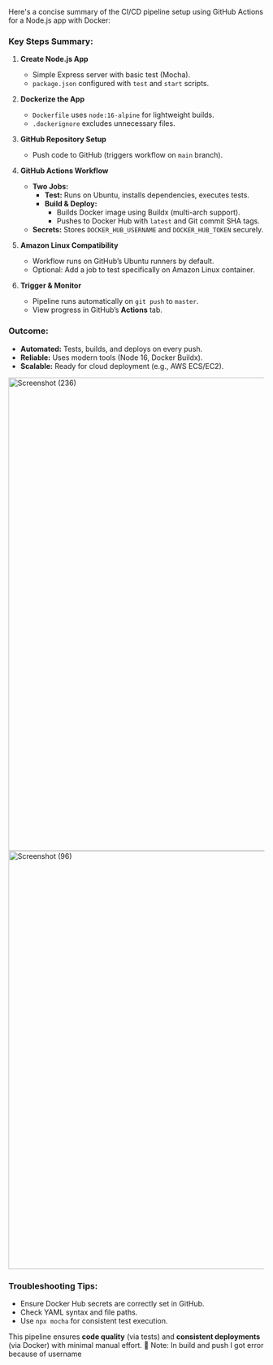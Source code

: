 Here's a concise summary of the CI/CD pipeline setup using GitHub Actions for a Node.js app with Docker:

### **Key Steps Summary:**
1. **Create Node.js App**  
   - Simple Express server with basic test (Mocha).
   - `package.json` configured with `test` and `start` scripts.

2. **Dockerize the App**  
   - `Dockerfile` uses `node:16-alpine` for lightweight builds.  
   - `.dockerignore` excludes unnecessary files.

3. **GitHub Repository Setup**  
   - Push code to GitHub (triggers workflow on `main` branch).

4. **GitHub Actions Workflow**  
   - **Two Jobs:**  
     - **Test:** Runs on Ubuntu, installs dependencies, executes tests.  
     - **Build & Deploy:**  
       - Builds Docker image using Buildx (multi-arch support).  
       - Pushes to Docker Hub with `latest` and Git commit SHA tags.  
   - **Secrets:** Stores `DOCKER_HUB_USERNAME` and `DOCKER_HUB_TOKEN` securely.

5. **Amazon Linux Compatibility**  
   - Workflow runs on GitHub’s Ubuntu runners by default.  
   - Optional: Add a job to test specifically on Amazon Linux container.

6. **Trigger & Monitor**  
   - Pipeline runs automatically on `git push` to `master`.  
   - View progress in GitHub’s **Actions** tab.

### **Outcome:**
- **Automated:** Tests, builds, and deploys on every push.  
- **Reliable:** Uses modern tools (Node 16, Docker Buildx).  
- **Scalable:** Ready for cloud deployment (e.g., AWS ECS/EC2).

<img width="1920" height="932" alt="Screenshot (236)" src="https://github.com/user-attachments/assets/5349f35f-dbf4-4fec-b70a-ac415d995820" />
<img width="1920" height="824" alt="Screenshot (96)" src="https://github.com/user-attachments/assets/b4a0936d-2624-4efe-9f13-1943f17e4bb9" />


### **Troubleshooting Tips:**
- Ensure Docker Hub secrets are correctly set in GitHub.  
- Check YAML syntax and file paths.  
- Use `npx mocha` for consistent test execution.  

This pipeline ensures **code quality** (via tests) and **consistent deployments** (via Docker) with minimal manual effort. 🚀
Note: In build and push I got error because of username
